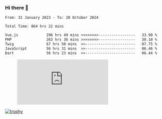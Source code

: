 ### Hi there 👋
<!--START_SECTION:waka-->

```txt
From: 31 January 2023 - To: 20 October 2024

Total Time: 864 hrs 22 mins

Vue.js             296 hrs 49 mins >>>>>>>>-----------------   33.90 %
PHP                263 hrs 36 mins >>>>>>>>-----------------   30.10 %
Twig               67 hrs 50 mins  >>-----------------------   07.75 %
JavaScript         56 hrs 31 mins  >>-----------------------   06.46 %
Dart               56 hrs 23 mins  >>-----------------------   06.44 %
```

<!--END_SECTION:waka-->
<!-- 
- 🔭 I’m currently working on ...
- 🌱 I’m currently learning ...
- 👯 I’m looking to collaborate on ...
- 🤔 I’m looking for help with ...
- 💬 Ask me about ...
- 📫 How to reach me: ...
- 😄 Pronouns: ...
- ⚡ Fun fact: ... -->


<figure><embed src="https://wakatime.com/share/@jakihanif/43c5af78-a69f-4ced-8cfc-b0822aa9be8f.svg"></embed></figure>

[![trophy](https://github-profile-trophy.vercel.app/?username=jakihanif23&rank=-A,-A)](https://github.com/jakihanif23)
